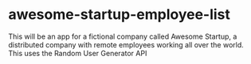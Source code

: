 # awesome-startup-employee-list
This will be an app for a fictional company called Awesome Startup, a distributed company with remote employees working all over the world. This uses the Random User Generator API
